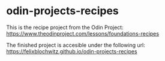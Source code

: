 # odin-projects-recipes

This is the recipe project from the Odin Project:
https://www.theodinproject.com/lessons/foundations-recipes

The finished project is accesible under the following url:
https://felixblochwitz.github.io/odin-projects-recipes

